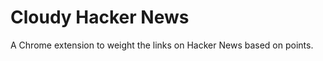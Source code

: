 Cloudy Hacker News
==================

A Chrome extension to weight the links on Hacker News based on points.